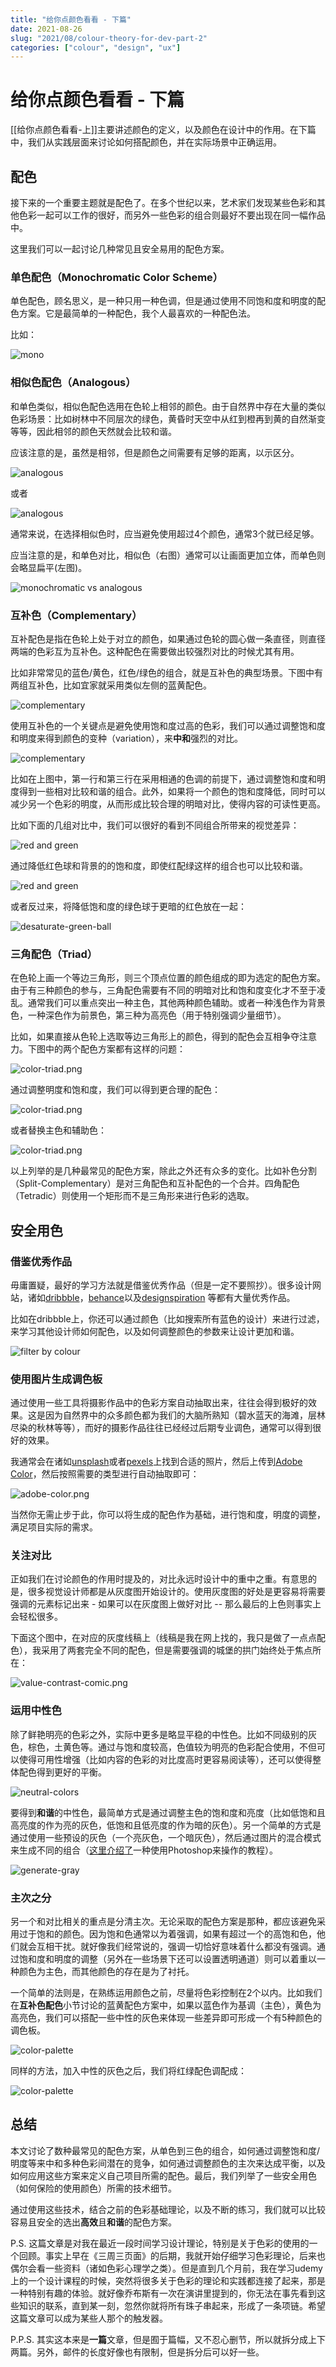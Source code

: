 ```yaml
---
title: "给你点颜色看看 - 下篇"
date: 2021-08-26
slug: "2021/08/colour-theory-for-dev-part-2"
categories: ["colour", "design", "ux"]
---
```


# 给你点颜色看看 - 下篇

[[给你点颜色看看-上]]主要讲述颜色的定义，以及颜色在设计中的作用。在下篇中，我们从实践层面来讨论如何搭配颜色，并在实际场景中正确运用。

## 配色

接下来的一个重要主题就是配色了。在多个世纪以来，艺术家们发现某些色彩和其他色彩一起可以工作的很好，而另外一些色彩的组合则最好不要出现在同一幅作品中。

这里我们可以一起讨论几种常见且安全易用的配色方案。

### 单色配色（Monochromatic Color Scheme）

单色配色，顾名思义，是一种只用一种色调，但是通过使用不同饱和度和明度的配色方案。它是最简单的一种配色，我个人最喜欢的一种配色法。

比如：

![mono](/images/2021/08/color-monochromatic.png)

### 相似色配色（Analogous）

和单色类似，相似色配色选用在色轮上相邻的颜色。由于自然界中存在大量的类似色彩场景：比如树林中不同层次的绿色，黄昏时天空中从红到橙再到黄的自然渐变等等，因此相邻的颜色天然就会比较和谐。

应该注意的是，虽然是相邻，但是颜色之间需要有足够的距离，以示区分。

![analogous](/images/2021/08/color-analogous-1.png)

或者

![analogous](/images/2021/08/color-analogous-2.png)

通常来说，在选择相似色时，应当避免使用超过4个颜色，通常3个就已经足够。

应当注意的是，和单色对比，相似色（右图）通常可以让画面更加立体，而单色则会略显扁平(左图)。

![monochromatic vs analogous](/images/2021/08/mono-vs-anao.png)

### 互补色（Complementary）

互补配色是指在色轮上处于对立的颜色，如果通过色轮的圆心做一条直径，则直径两端的色彩互为互补色。这种配色在需要做出较强烈对比的时候尤其有用。

比如非常常见的蓝色/黄色，红色/绿色的组合，就是互补色的典型场景。下图中有两组互补色，比如宜家就采用类似左侧的蓝黄配色。

![complementary](/images/2021/08/color-complementary.png)

使用互补色的一个关键点是避免使用饱和度过高的色彩，我们可以通过调整饱和度和明度来得到颜色的变种（variation），来**中和**强烈的对比。

![complementary](/images/2021/08/color-complementary-variation.png)

比如在上图中，第一行和第三行在采用相通的色调的前提下，通过调整饱和度和明度得到一些相对比较和谐的组合。此外，如果将一个颜色的饱和度降低，同时可以减少另一个色彩的明度，从而形成比较合理的明暗对比，使得内容的可读性更高。

比如下面的几组对比中，我们可以很好的看到不同组合所带来的视觉差异：

![red and green](/images/2021/08//red-green.png)

通过降低红色球和背景的的饱和度，即使红配绿这样的组合也可以比较和谐。

![red and green](/images/2021/08//desaturate-red-ball.png)

或者反过来，将降低饱和度的绿色球于更暗的红色放在一起：

![desaturate-green-ball](/images/2021/08//desaturate-green-ball.png)


### 三角配色（Triad）

在色轮上画一个等边三角形，则三个顶点位置的颜色组成的即为选定的配色方案。由于有三种颜色的参与，三角配色需要有不同的明暗对比和饱和度变化才不至于凌乱。通常我们可以重点突出一种主色，其他两种颜色辅助。或者一种浅色作为背景色，一种深色作为前景色，第三种为高亮色（用于特别强调少量细节）。

比如，如果直接从色轮上选取等边三角形上的颜色，得到的配色会互相争夺注意力。下图中的两个配色方案都有这样的问题：

![color-triad.png](/images/2021/08//color-triad.png)

通过调整明度和饱和度，我们可以得到更合理的配色：

![color-triad.png](/images/2021/08//color-triad-2.png)

或者替换主色和辅助色：

![color-triad.png](/images/2021/08//color-triad-3.png)

以上列举的是几种最常见的配色方案，除此之外还有众多的变化。比如补色分割（Split-Complementary）是对三角配色和互补配色的一个合并。四角配色（Tetradic）则使用一个矩形而不是三角形来进行色彩的选取。


## 安全用色

### 借鉴优秀作品

毋庸置疑，最好的学习方法就是借鉴优秀作品（但是一定不要照抄）。很多设计网站，诸如[dribbble](https://dribbble.com)，[behance](https://www.behance.net/)以及[designspiration](https://www.designspiration.com/) 等都有大量优秀作品。

比如在dribbble上，你还可以通过颜色（比如搜索所有蓝色的设计）来进行过滤，来学习其他设计师如何配色，以及如何调整颜色的参数来让设计更加和谐。

![filter by colour](/images/2021/08//filter-by-colour.png)

### 使用图片生成调色板

通过使用一些工具将摄影作品中的色彩方案自动抽取出来，往往会得到极好的效果。这是因为自然界中的众多颜色都为我们的大脑所熟知（碧水蓝天的海滩，层林尽染的秋林等等），而好的摄影作品往往已经经过后期专业调色，通常可以得到很好的效果。

我通常会在诸如[unsplash](https://unsplash.com/)或者[pexels](https://www.pexels.com/)上找到合适的照片，然后上传到[Adobe Color](https://color.adobe.com/create/image)，然后按照需要的类型进行自动抽取即可：

![adobe-color.png](/images/2021/08//adobe-color.png)

当然你无需止步于此，你可以将生成的配色作为基础，进行饱和度，明度的调整，满足项目实际的需求。

### 关注对比

正如我们在讨论颜色的作用时提及的，对比永远时设计中的重中之重。有意思的是，很多视觉设计师都是从灰度图开始设计的。使用灰度图的好处是更容易将需要强调的元素标记出来 - 如果可以在灰度图上做好对比 -- 那么最后的上色则事实上会轻松很多。

下面这个图中，在对应的灰度线稿上（线稿是我在网上找的，我只是做了一点点配色），我采用了两套完全不同的配色，但是需要强调的城堡的拱门始终处于焦点所在：

![value-contrast-comic.png](/images/2021/08//value-contrast-comic.png)

### 运用中性色

除了鲜艳明亮的色彩之外，实际中更多是略显平稳的中性色。比如不同级别的灰色，棕色，土黄色等。通过与饱和度较高，色值较为明亮的色彩配合使用，不但可以使得可用性增强（比如内容的色彩的对比度高时更容易阅读等），还可以使得整体配色得到更好的平衡。

![neutral-colors](/images/2021/08//neutral-colors.png)

要得到**和谐**的中性色，最简单方式是通过调整主色的饱和度和亮度（比如低饱和且高亮度的作为亮的灰色，低饱和且低亮度的作为暗的灰色）。另一个简单的方式是通过使用一些预设的灰色（一个亮灰色，一个暗灰色），然后通过图片的混合模式来生成不同的组合（[这里介绍了](https://vimeo.com/159766011)一种使用Photoshop来操作的教程）。

![generate-gray](/images/2021/08//generate-gray.png)

### 主次之分

另一个和对比相关的重点是分清主次。无论采取的配色方案是那种，都应该避免采用过于饱和的颜色。因为饱和色通常以为着强调，如果有超过一个的高饱和色，他们就会互相干扰。就好像我们经常说的，强调一切恰好意味着什么都没有强调。通过饱和度和明度的调整（另外在一些场景下还可以设置透明通道）则可以着重以一种颜色为主色，而其他颜色的存在是为了衬托。

一个简单的法则是，在熟练运用颜色之前，尽量将色彩控制在2个以内。比如我们在**互补色配色**小节讨论的蓝黄配色方案中，如果以蓝色作为基调（主色），黄色为高亮色，我们可以搭配一些中性的灰色来体现一些差异即可形成一个有5种颜色的调色板。

![color-palette](/images/2021/08//color-palette.png)

同样的方法，加入中性的灰色之后，我们将红绿配色调配成：

![color-palette](/images/2021/08//color-palette-2.png)

## 总结

本文讨论了数种最常见的配色方案，从单色到三色的组合，如何通过调整饱和度/明度等来中和多种色彩间潜在的竞争，如何通过调整颜色的主次来达成平衡，以及如何应用这些方案来定义自己项目所需的配色。最后，我们列举了一些安全用色（如何保险的使用颜色）所需的技术细节。

通过使用这些技术，结合之前的色彩基础理论，以及不断的练习，我们就可以比较容易且安全的选出**高效**且**和谐**的配色方案。


P.S. 这篇文章是对我在最近一段时间学习设计理论，特别是关于色彩的使用的一个回顾。事实上早在《三周三页面》的后期，我就开始仔细学习色彩理论，后来也偶尔会看一些资料（诸如色彩心理学之类）。但是直到几个月前，我在学习udemy上的一个设计课程的时候，突然将很多关于色彩的理论和实践都连接了起来，那是一种特别有趣的体验。就好像乔布斯有一次在演讲里提到的，你无法在事先看到这些知识的联系，直到某一刻，忽然你就将所有珠子串起来，形成了一条项链。希望这篇文章可以成为某些人那个的触发器。

P.P.S. 其实这本来是**一篇**文章，但是囿于篇幅，又不忍心删节，所以就拆分成上下两篇。另外，邮件的长度好像也有限制，但是拆分后可以好一些。

